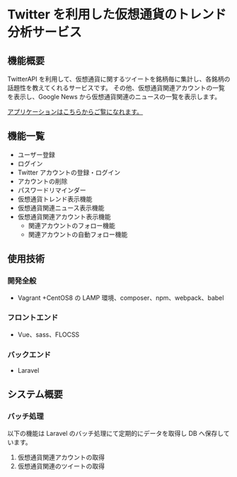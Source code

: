# Twitter を利用した仮想通貨のトレンド分析サービス

## 機能概要

TwitterAPI を利用して、仮想通貨に関するツイートを銘柄毎に集計し、各銘柄の話題性を教えてくれるサービスです。
その他、仮想通貨関連アカウントの一覧を表示し、Google News から仮想通貨関連のニュースの一覧を表示します。

[アプリケーションはこちらからご覧になれます。](http://crypto-trend2020.shimanamisan.com/)

## 機能一覧

-   ユーザー登録
-   ログイン
-   Twitter アカウントの登録・ログイン
-   アカウントの削除
-   パスワードリマインダー
-   仮想通貨トレンド表示機能
-   仮想通貨関連ニュース表示機能
-   仮想通貨関連アカウント表示機能
    -   関連アカウントのフォロー機能
    -   関連アカウントの自動フォロー機能

## 使用技術

### 開発全般

-   Vagrant +CentOS8 の LAMP 環境、composer、npm、webpack、babel

### フロントエンド

-   Vue、sass、FLOCSS

### バックエンド

-   Laravel

## システム概要

### バッチ処理

以下の機能は Laravel のバッチ処理にて定期的にデータを取得し DB へ保存しています。

1. 仮想通貨関連アカウントの取得
2. 仮想通貨関連のツイートの取得

